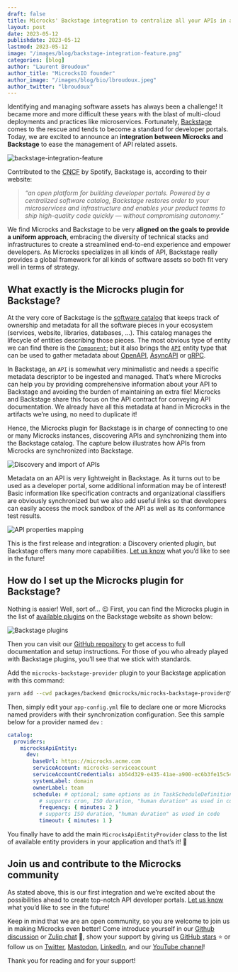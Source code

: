 ```yaml
---
draft: false
title: Microcks' Backstage integration to centralize all your APIs in a software catalog 🧩
layout: post
date: 2023-05-12
publishdate: 2023-05-12
lastmod: 2023-05-12
image: "/images/blog/backstage-integration-feature.png"
categories: [blog]
author: "Laurent Broudoux"
author_title: "MicrocksIO founder"
author_image: "/images/blog/bio/lbroudoux.jpeg"
author_twitter: "lbroudoux"
---
```


Identifying and managing software assets has always been a challenge! It became more and more difficult these years with the blast of multi-cloud deployments and practices like microservices. Fortunately, [Backstage](https://backstage.io/) comes to the rescue and tends to become a standard for developer portals. Today, we are excited to announce an **integration between Microcks and Backstage** to ease the management of API related assets.

![backstage-integration-feature](/images/blog/backstage-integration-feature.png)

Contributed to the [CNCF](https://www.cncf.io/) by Spotify, Backstage is, according to their website: 
> _“an open platform for building developer portals. Powered by a centralized software catalog, Backstage restores order to your microservices and infrastructure and enables your product teams to ship high-quality code quickly — without compromising autonomy.”_

We find Microcks and Backstage to be very **aligned on the goals to provide a uniform approach**, embracing the diversity of technical stacks and infrastructures to create a streamlined end-to-end experience and empower developers. As Microcks specializes in  all kinds of API, Backstage really provides a global framework for all kinds of software assets  so both fit very well in terms of strategy.


## What exactly is the Microcks plugin for Backstage?

At the very core of Backstage is the [software catalog](https://backstage.io/docs/features/software-catalog/) that keeps track of ownership and metadata for all the software pieces in your ecosystem (services, website, libraries, databases, …). This catalog manages the lifecycle of entities describing those pieces. The most obvious type of entity we can find there is the [`Component`](https://backstage.io/docs/features/software-catalog/system-model#component); but it also brings the [`API`](https://backstage.io/docs/features/software-catalog/system-model#api) entity type that can be used to gather metadata about [OpenAPI](https://spec.openapis.org/), [AsyncAPI](https://asyncapi.com) or [gRPC](https://grpc.io).

In Backstage, an `API` is somewhat very minimalistic and needs a specific metadata descriptor to be ingested and managed. That’s where Microcks can help you by providing comprehensive information about your API to Backstage and avoiding the burden of maintaining an extra file! Microcks and Backstage share this focus on the API contract for conveying API documentation. We already have all this metadata at hand in Microcks in the artifacts we’re using, no need to duplicate it!

Hence, the Microcks plugin for Backstage is in charge of connecting to one or many Microcks instances, discovering APIs and synchronizing them into the Backstage catalog. The capture below illustrates how APIs from Microcks are synchronized into Backstage.

![Discovery and import of APIs](/images/blog/backstage-interation-discovery-and-import.png "Discovery and import of APIs")

Metadata on an API is very lightweight in Backstage. As it turns out to be used as a developer portal, some additional information may be of interest! Basic information like specification contracts and organizational classifiers are obviously synchronized but we also add useful links so that developers can easily access the mock sandbox of the API as well as its conformance test results. 

![API properties mapping](/images/blog/backstage-interation-api-properties-mapping.png "API properties mapping")

This is the first release and integration: a Discovery oriented plugin, but Backstage offers many more capabilities. [Let us know](https://github.com/microcks/microcks-backstage-provider/issues) what you’d like to see in the future!


## How do I set up the Microcks plugin for Backstage?

Nothing is easier! Well, sort of… 😉 First, you can find the Microcks plugin in the list of [available plugins](https://backstage.io/plugins) on the Backstage website as shown below:

![Backstage plugins](/images/blog/backstage-integration-plugins.png "Backstage plugins")

Then you can visit our [GitHub repository](https://github.com/microcks/microcks-backstage-provider) to get access to full documentation and setup instructions. For those of you who already played with Backstage plugins, you’ll see that we stick with standards.

Add the `microcks-backstage-provider` plugin to your Backstage application with this command:

```sh
yarn add --cwd packages/backend @microcks/microcks-backstage-provider@^0.0.2
```

Then, simply edit your `app-config.yml` file to declare one or more Microcks named providers with their synchronization configuration. See this sample below for a provider named `dev` :

```yaml
catalog:
  providers:
    microcksApiEntity:
      dev:
        baseUrl: https://microcks.acme.com
        serviceAccount: microcks-serviceaccount
        serviceAccountCredentials: ab54d329-e435-41ae-a900-ec6b3fe15c54
        systemLabel: domain
        ownerLabel: team 
        schedule: # optional; same options as in TaskScheduleDefinition
          # supports cron, ISO duration, "human duration" as used in code
          frequency: { minutes: 2 }
          # supports ISO duration, "human duration" as used in code
          timeout: { minutes: 1 }
```

You finally have to add the main `MicrocksApiEntityProvider` class to the list of available entity providers in your application and that’s it! 🎉


## Join us and contribute to the Microcks community

As stated above, this is our first integration and we’re excited about the possibilities ahead to create top-notch API developer portals. [Let us know](https://github.com/microcks/microcks-backstage-provider/issues) what you’d like to see in the future!

Keep in mind that we are an open community, so you are welcome to join us in making Microcks even better! Come introduce yourself in our [Github discussion](https://github.com/microcks/microcks/discussions) or [Zulip chat](https://microcksio.zulipchat.com/) 🐙, show your support by giving us [GitHub stars](https://github.com/microcks/microcks) ⭐️ or follow us on [Twitter](https://twitter.com/microcksio), [Mastodon](https://mastodon.social/@microcksio), [LinkedIn](https://www.linkedin.com/company/microcks/), and our [YouTube channel](https://www.youtube.com/c/Microcks)!

Thank you for reading and for your support!

